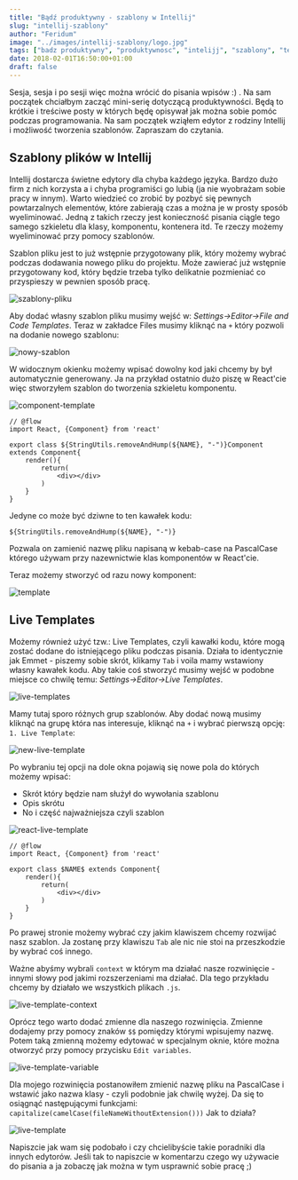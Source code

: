 ```yaml
---
title: "Bądź produktywny - szablony w Intellij"
slug: "intellij-szablony"
author: "Feridum"
image: "../images/intellij-szablony/logo.jpg"
tags: ["badz produktywny", "produktywnosc", "intelijj", "szablony", "templates", "live templates"]
date: 2018-02-01T16:50:00+01:00
draft: false
---
```


Sesja, sesja i po sesji więc można wrócić do pisania wpisów :) . Na sam początek chciałbym zacząć mini-serię dotyczącą produktywności. Będą to krótkie i treściwe posty w których będę opisywał jak można sobie pomóc podczas programowania. Na sam początek wziąłem edytor z rodziny Intellij i możliwość tworzenia szablonów. Zapraszam do czytania.

<!--more-->
## Szablony plików w Intellij

Intellij dostarcza świetne edytory dla chyba każdego języka. Bardzo dużo firm z nich korzysta a i chyba programiści go lubią (ja nie wyobrażam sobie pracy w innym). Warto wiedzieć co zrobić by pozbyć się pewnych powtarzalnych elementów, które zabierają czas a można je w prosty sposób wyeliminować. Jedną z takich rzeczy jest konieczność pisania ciągle tego samego szkieletu dla klasy, komponentu, kontenera itd. Te rzeczy możemy wyeliminować przy pomocy szablonów.

Szablon pliku jest to już wstępnie przygotowany plik, który możemy wybrać podczas dodawania nowego pliku do projektu. Może zawierać już wstępnie przygotowany kod, który będzie trzeba tylko delikatnie pozmieniać co przyspieszy w pewnien sposób pracę.

![szablony-pliku](../images/intellij-szablony/szablony.png)

Aby dodać własny szablon pliku musimy wejść w: *Settings->Editor->File and Code Templates*. Teraz w zakładce Files musimy kliknąć na `+` który pozwoli na dodanie nowego szablonu:

![nowy-szablon](../images/intellij-szablony/nowy-szablon.png)

W widocznym okienku możemy wpisać dowolny kod jaki chcemy by był automatycznie generowany. Ja na przykład ostatnio dużo piszę w React'cie więc stworzyłem szablon do tworzenia szkieletu komponentu. 

![component-template](../images/intellij-szablony/component-template.png)

```
// @flow
import React, {Component} from 'react'

export class ${StringUtils.removeAndHump(${NAME}, "-")}Component extends Component{ 
    render(){
        return(
            <div></div>
        )
    }
}

```

Jedyne co może być dziwne to ten kawałek kodu:
```
${StringUtils.removeAndHump(${NAME}, "-")}

```
Pozwala on zamienić nazwę pliku napisaną w kebab-case na PascalCase którego używam przy nazewnictwie klas komponentów w React'cie. 

Teraz możemy stworzyć od razu nowy komponent: 

![template](../images/intellij-szablony/template.gif)

## Live Templates

Możemy również użyć tzw.: Live Templates, czyli kawałki kodu, które mogą zostać dodane do istniejącego pliku podczas pisania. Działa to identycznie jak Emmet - piszemy sobie skrót, klikamy `Tab` i voila mamy wstawiony własny kawałek kodu. Aby takie coś stworzyć musimy wejść w podobne miejsce co chwilę temu: *Settings->Editor->Live Templates*.

![live-templates](../images/intellij-szablony/live-templates.png)

Mamy tutaj sporo różnych grup szablonów. Aby dodać nową musimy kliknąć na grupę która nas interesuje, kliknąć na `+` i wybrać pierwszą opcję: `1. Live Template`:

![new-live-template](../images/intellij-szablony/new-live-template.png)


Po wybraniu tej opcji na dole okna pojawią się nowe pola do których możemy wpisać:

- Skrót który będzie nam służył do wywołania szablonu
- Opis skrótu 
- No i część najważniejsza czyli szablon


![react-live-template](../images/intellij-szablony/react-live-template.png)

```
// @flow
import React, {Component} from 'react'

export class $NAME$ extends Component{ 
    render(){
        return(
            <div></div>
        )
    }
}

```

Po prawej stronie możemy wybrać czy jakim klawiszem chcemy rozwijać nasz szablon. Ja zostanę przy klawiszu `Tab` ale nic nie stoi na przeszkodzie by wybrać coś innego.

Ważne abyśmy wybrali `context` w którym ma działać nasze rozwinięcie - innymi słowy pod jakimi rozszerzeniami ma działać. Dla tego przykładu chcemy by działało we wszystkich plikach `.js`. 

![live-template-context](../images/intellij-szablony/live-template-context.png)

Oprócz tego warto dodać zmienne dla naszego rozwinięcia. Zmienne dodajemy przy pomocy znaków `$$` pomiędzy którymi wpisujemy nazwę. Potem taką zmienną możemy edytować w specjalnym oknie, które można otworzyć przy pomocy przycisku `Edit variables`. 

![live-template-variable](../images/intellij-szablony/live-template-variable.png)

Dla mojego rozwinięcia postanowiłem zmienić nazwę pliku na PascalCase i wstawić jako nazwa klasy - czyli podobnie jak chwilę wyżej. Da się to osiągnąć następującymi funkcjami: `capitalize(camelCase(fileNameWithoutExtension()))` Jak to działa? 

![live-template](../images/intellij-szablony/live-template.gif)

Napiszcie jak wam się podobało i czy chcielibyście takie poradniki dla innych edytorów. Jeśli tak to napiszcie w komentarzu czego wy używacie do pisania a ja zobaczę jak można w tym usprawnić sobie pracę ;) 

